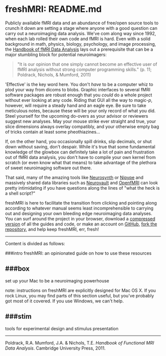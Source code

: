 freshMRI: README.md
==========

Publicly available fMRI data and an abundance of free/open source tools to crunch it down are setting a stage where anyone with a good question can carry out a neuroimaging data analysis. We've com along way since 1992, when each lab rolled their own code and 
fMRI is hard. Even with a solid background in math, physics, biology, psychology, and image processing, the [Handbook of fMRI Data Analysis](http://www.fmri-data-analysis.org/) lays out a prerequisite that can be a major stumbling block for potential neuroimagers:

> "It is our opinion that one simply cannot become an effective user of fMRI analysis without strong computer programming skills." (p. 11; Poldrack, Nichols, & Mumford, 2011)

'Effective' is the key word here. You don't *have* to be a computer whiz to plod your way from dicoms to blobs. Graphic interfaces to several fMRI software packages are robust enough that you *could* do a whole project without ever looking at any code. Riding that GUI all the way to magic-*p*, however, will require a steady hand and an eagle eye. Be sure to take meticulous notes, because these will be your only record of what you did. Steel yourself for the upcoming do-overs as your advisor or reviewers suggest new analyses. May your mouse strike ever straight and true, your slice dimensions always overlay compatibly, and your otherwise empty bag of tricks contain at least some pheothiazines...     

If, on the other hand, you occasionally spill drinks, slip decimals, or shut down without saving, don't despair. While it's true that some fundamental knowledge of the glowbox can definitely take a lot of pain and frustration out of fMRI data analysis, you don't have to compile your own kernel from scratch (or even know what that means) to take advantage of the plethora of sweet neuroimaging software out there.

That said, many of the amazing tools like [Neurosynth](neurosynth.org) or [Nipype](http://nipy.sourceforge.net/nipype) and massively shared data libraries such as [Neurovault](neurovault.org) and [OpenfMRI](https://openfmri.org) can look pretty intimidating if you have questions along the lines of "what the heck is a shell script?"  

freshMRI is here to facilitate the transition from clicking and pointing along according to whatever manual seems least incomprehensible to carrying out and designing your own bleeding edge neuroimaging data analyses. You can surf around the project in your browser, download a [compressed version](https://github.com/wem3/freshMRI) of all the guides and code, or make an account on [GitHub](https://github.com), [fork the repository](https://help.github.com/articles/fork-a-repo), and help keep freshMRI, err, fresh! 

---

Content is divided as follows:

###intro
freshMRI: an opinionated guide on how to use these resources

###box
---
set up your Mac to be a neuroimaging powerhouse  

note: instructions on freshMRI are explicitly designed for Mac OS X. If you rock Linux, you may find parts of this section useful, but you've probably got most of it covered. If you use Windows, we can't help. 

###stim
---
tools for experimental design and stimulus presentation

----------

Poldrack, R.A. Mumford, J.A. & Nichols, T.E. *Handbook of Functional MRI Data Analysis*. Cambridge University Press, 2011.  
